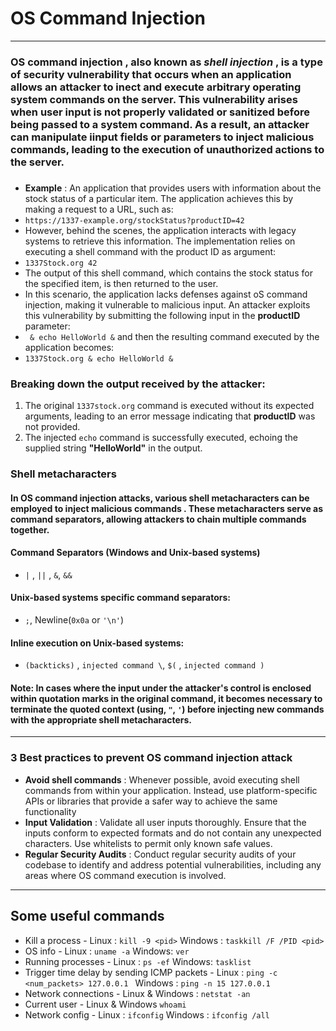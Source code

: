 # OS Command Injection
***
### OS command injection , also known as ***shell injection*** , is a type of security vulnerability that occurs when an application allows an attacker to inect and execute arbitrary operating system commands on the server. This vulnerability arises when user input is not properly validated or sanitized before being passed to a system command. As a result, an attacker can manipulate iinput fields or parameters to inject malicious commands, leading to the execution of unauthorized actions to the server.
###
* **Example** : An application that provides users with information about the stock status of a particular item. The application achieves this by making a request to a URL, such as:
* `https://1337-example.org/stockStatus?productID=42`
* However, behind the scenes, the application interacts with legacy systems to retrieve this information. The implementation relies on executing a shell command with the product ID as argument:
* `1337Stock.org 42`
* The output of this shell command, which contains the stock status for the specified item, is then returned to the user.
* In this scenario, the application lacks defenses against oS command injection, making it vulnerable to malicious input. An attacker exploits this vulnerability by submitting the following input in the **productID** parameter:
* ` & echo HelloWorld &` and then the resulting command executed by the application becomes:
* `1337Stock.org & echo HelloWorld & `
### **Breaking down the output received by the attacker**:
1. The original `1337stock.org` command is executed without its expected arguments, leading to an error message indicating that **productID** was not provided.
2. The injected `echo` command is successfully executed, echoing the supplied string **"HelloWorld"** in the output.
### Shell metacharacters
#### In OS command injection attacks, various shell metacharacters can be employed to inject malicious commands . These metacharacters serve as command separators, allowing attackers to chain multiple commands together.
#### Command Separators (**Windows and Unix-based systems**)
* `|` , `||` , `&`, `&&`
#### Unix-based systems specific command separators:
* `;`, Newline(`0x0a` or `'\n'`)
#### Inline execution on Unix-based systems:
* `(backticks)` , ` injected command \ `, `$(` , `injected command )`
#### Note: In cases where the input under the attacker's control is enclosed within quotation marks in the original command, it becomes necessary to terminate the quoted context (using, `"`, `'`) before injecting new commands with the appropriate shell metacharacters.

***
### 3 Best practices to prevent OS command injection attack
* **Avoid shell commands** : Whenever possible, avoid executing shell commands from within your application. Instead, use platform-specific APIs or libraries that provide a safer way to achieve the same functionality
* **Input Validation** : Validate all user inputs thoroughly. Ensure that the inputs conform to expected formats and do not contain any unexpected characters. Use whitelists to permit only known safe values.
* **Regular Security Audits** : Conduct regular security audits of your codebase to identify and address potential vulnerabilities, including any areas where OS command execution is involved.
***
## Some useful commands
* Kill a process - Linux : `kill -9 <pid>`  Windows : `taskkill /F /PID <pid>`
* OS info - Linux : `uname -a`  Windows: `ver`    
* Running processes - Linux : `ps -ef`  Windows: `tasklist`
* Trigger time delay by sending ICMP packets - Linux : `ping -c <num_packets> 127.0.0.1 ` Windows : `ping -n 15 127.0.0.1`
* Network connections - Linux & Windows : `netstat -an`
* Current user - Linux & Windows `whoami`
* Network config - Linux : `ifconfig`  Windows : `ifconfig /all`